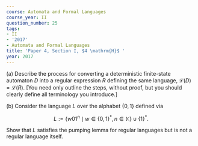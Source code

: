 ```yaml
---
course: Automata and Formal Languages
course_year: II
question_number: 25
tags:
- II
- '2017'
- Automata and Formal Languages
title: 'Paper 4, Section I, $4 \mathrm{H}$ '
year: 2017
---
```




(a) Describe the process for converting a deterministic finite-state automaton $D$ into a regular expression $R$ defining the same language, $\mathcal{L}(D)=\mathcal{L}(R)$. [You need only outline the steps, without proof, but you should clearly define all terminology you introduce.]

(b) Consider the language $L$ over the alphabet $\{0,1\}$ defined via

$$L:=\left\{w 01^{n} \mid w \in\{0,1\}^{*}, n \in \mathbb{K}\right\} \cup\{1\}^{*} .$$

Show that $L$ satisfies the pumping lemma for regular languages but is not a regular language itself.